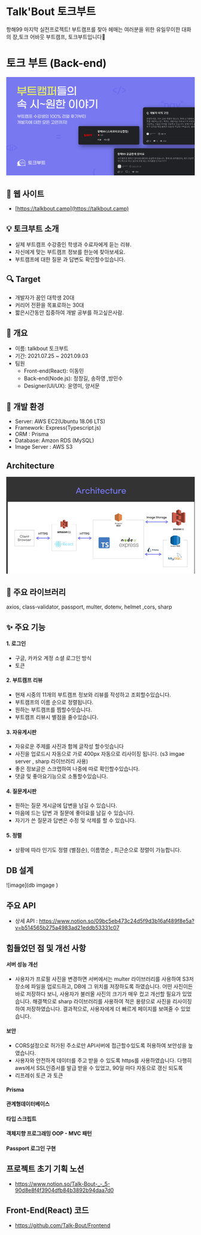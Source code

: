 # Talk'Bout 토크부트
항해99 마지막 실전프로젝트!
부트캠프를 찾아 헤매는 여러분을 위한 유일무이한 대화의 장,토크 어바웃 부트캠프, 토크부트입니다💬

#   토크 부트 (Back-end)


![Img](https://github.com/skylermbang/Backend/blob/main/img/talkboot_insta_1200x628_2.jpg)


<!--
## 목차
1. [토크 부트 소개](#토크부트-소개)
2. [개요](#개요)
3. [개발환경](#기능정보)
4. [기능정보](#기능정보)
5. [DB 설계](#DB-설계) 
6. [API 설계](#API-설계)
7. [힘들었던 점 및 개선](#힘들었던-점-및-개선)
8. [상세 설명 페이지](#상세-설명-페이지)
-->

## 🔦 웹 사이트
- [https://talkbout.camp](https://talkbout.camp)
  
## 💡 토크부트 소개

- 실제 부트캠프 수강중인 학생과 수료자에게 듣는 리뷰. 
- 자신에게 맞는 부트캠프 정보를 한눈에 찾아보세요.
- 부트캠프에 대한 질문 과 답변도 확인할수있습니다.


## 🔍 Target
- 개발자가 꿈인 대학생 20대 
- 커리어 전환을 목표로하는 30대
- 짧은시간동안  집중하여 개발 공부를 하고싶은사람. 


## 📌 개요 
- 이름: talkbout 토크부트
- 기간: 2021.07.25 ~ 2021.09.03
- 팀원
  - Front-end(React): 이동민
  - Back-end(Node.js): 정창길, 송하영 ,방민수
  - Designer(UI/UX): 윤영미, 양서문

## 🔌 개발 환경
- Server: AWS EC2(Ubuntu 18.06 LTS)
- Framework: Express(Typescript.js)
- ORM : Prisma 
- Database: Amzon RDS (MySQL)
- Image Server : AWS S3

## Architecture 
![img](https://github.com/skylermbang/Backend/blob/main/img/architecture.png)

## 🔭 주요 라이브러리
axios, class-validator, passport,  multer,  dotenv, helmet ,cors, sharp


## ✨ 주요 기능
#### 1. 로그인
- 구글, 카카오 계정 소셜 로그인 방식
- 토큰 

#### 2. 부트캠프 리뷰 
- 현재 시중의 11개의 부트캠프 정보와 리뷰를 작성하고 조회할수있습니다.
- 부트캠프의 이름 순으로 정렬됩니다.
- 원하는 부트캠프를 찜할수잇습니다.
- 부트캠프 리뷰시 별점을 줄수있습니다.

#### 3. 자유게시판 
- 자유로운 주제를 사진과 함께 글작성 할수잇습니다
- 사진을 업로드시 자동으로 가로 400px 자동으로 리사이징 됩니다. (s3 imgae server , sharp 라이브러리 사용)
- 좋은 정보글은 스크랩하여 나중에 따로 확인할수있습니다.
- 댓글 및 좋아요기능으로 소통할수있습니다.


#### 4. 질문게시판 
- 원하는 질문 게시글에 답변을 남길 수 있습니다.
- 마음에 드는 답변 과 질문에 좋아요를 남길 수 있습니다.
- 자기가 쓴 질문과 답변은 수정 및 삭제를 할 수 있습니다.

#### 5. 정렬  
- 상황에 따라 인기도 정렬 (별점순), 이름명순 , 최근순으로 정렬이 가능합니다.



## DB 설계 
![image](db imgage )


## 주요 API

- 상세 API : https://www.notion.so/09bc5eb473c24d5f9d3b16af489f8e5a?v=b514565b275a4983ad21eddb53331c07 <br>


## 힘들었던 점 및 개선 사항


#### 서버 성능 개선
- 사용자가 프로필 사진을 변경하면 서버에서는 multer 라이브러리를 사용하여 S3저장소에 파일을 업로드하고, DB에 그 위치를 저장하도록 하였습니다. 어떤 사진이든 바로 저장하다 보니, 사용자가 불러올 사진의 크기가 매우 컸고 개선할 필요가 있었습니다. 해결책으로 sharp 라이브러리를 사용하여 적은 용량으로 사진을 리사이징하여 저장하였습니다. 결과적으로, 사용자에게 더 빠르게 페이지를 보여줄 수 있었습니다.


#### 보안
-  CORS설정으로 허가된 주소로만  API서버에 접근할수있도록 허용하여 보안성을 높였습니다.
- 사용자와 안전하게 데이터를 주고 받을 수 있도록 https를 사용하였습니다. 다행히 aws에서 SSL인증서를 발급 받을 수 있었고, 90일 마다 자동으로 갱신 되도록 
- 리프레쉬 토큰 과 토큰 


#### Prisma 
#### 관계형데이터베이스 
#### 타입 스크립트
#### 객체지향 프로그래밍 OOP - MVC 패턴
#### Passport 로그인 구현 


## 프로젝트 초기 기획 노션
- https://www.notion.so/Talk-Bout-_-_5-90d8e8f4f3904dfb84b3892b94daa7d0

## Front-End(React) 코드 
- https://github.com/Talk-Bout/Frontend
